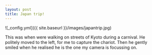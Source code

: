 ```yaml
---
layout: post
title: Japan trip!
---
```


![_config.yml]({{ site.baseurl }}/images/japantrip.jpg)



This was when were walking on streets of Kyoto during a carnival.
He politely moved to the left, for me to capture the chariot. Then he gently smiled when he realised he is the one my camera is focussing on.

